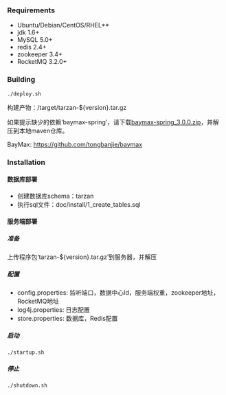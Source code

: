 ### Requirements

- Ubuntu/Debian/CentOS/RHEL**
- jdk 1.6+
- MySQL 5.0+
- redis 2.4+
- zookeeper 3.4+
- RocketMQ 3.2.0+

### Building

    ./deploy.sh

构建产物：/target/tarzan-${version}.tar.gz

如果提示缺少的依赖‘baymax-spring’，请下载[baymax-spring_3.0.0.zip](https://github.com/beston123/Tarzan/raw/master/doc/install/baymax-spring_3.0.0.zip)，并解压到本地maven仓库。

BayMax: https://github.com/tongbanjie/baymax

### Installation
#### 数据库部署  
- 创建数据库schema：tarzan
- 执行sql文件：doc/install/1_create_tables.sql

#### 服务端部署
##### 准备
上传程序包‘tarzan-${version}.tar.gz’到服务器，并解压

##### 配置  
- config.properties: 监听端口，数据中心Id，服务端权重，zookeeper地址，RocketMQ地址
- log4j.properties: 日志配置
- store.properties: 数据库，Redis配置

##### 启动  

    ./startup.sh

##### 停止  

    ./shutdown.sh
